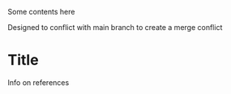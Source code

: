Some contents here

Designed to conflict with main branch to create a merge conflict

# Title

Info on references
